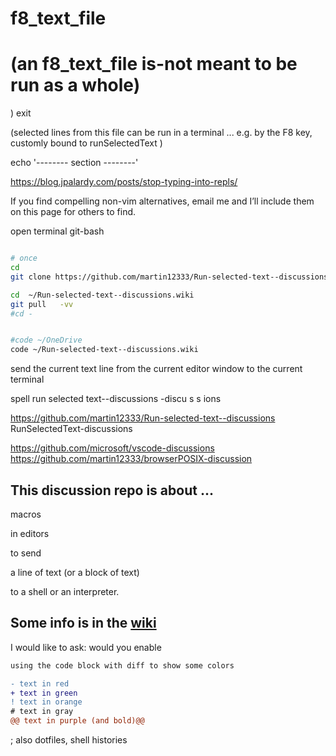 
# f8_text_file
# (an f8_text_file is-not meant to be run as a whole)
)
exit

(selected lines from this file can be run in a terminal ... e.g. by the F8 key, customly bound to runSelectedText  )

echo '-------- section --------'










https://blog.jpalardy.com/posts/stop-typing-into-repls/

If you find compelling non-vim alternatives, email me and I’ll include them on this page for others to find.






open terminal git-bash

```bash

# once
cd
git clone https://github.com/martin12333/Run-selected-text--discussions.wiki.git

cd  ~/Run-selected-text--discussions.wiki
git pull   -vv
#cd -


#code ~/OneDrive
code ~/Run-selected-text--discussions.wiki

```





send the current text line from the current editor window to the current terminal


spell
run selected text--discussions
-discu s s ions


https://github.com/martin12333/Run-selected-text--discussions
RunSelectedText-discussions

https://github.com/microsoft/vscode-discussions
https://github.com/martin12333/browserPOSIX-discussion





## This discussion repo is about ...

macros

in editors

to send

a line of text (or a block of text)

to a shell or an interpreter.

## Some info is in the [wiki]()

I would like to ask: would you enable





```diff
using the code block with diff to show some colors

- text in red
+ text in green
! text in orange
# text in gray
@@ text in purple (and bold)@@

```



; also dotfiles, shell histories




